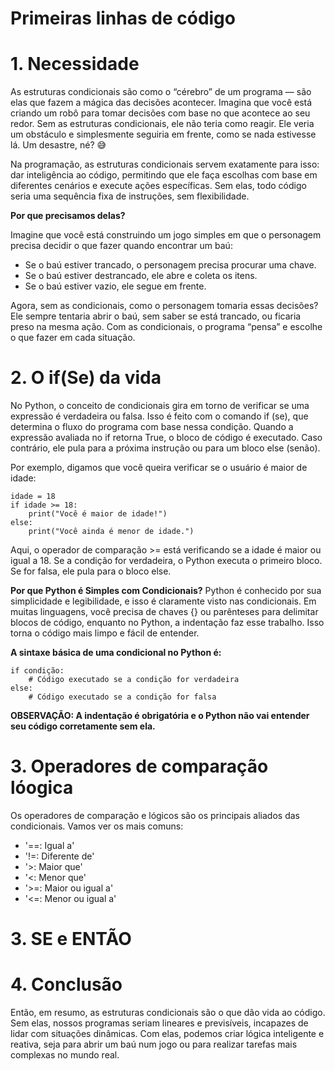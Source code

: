 # **Primeiras linhas de código**

# 1. Necessidade
As estruturas condicionais são como o “cérebro” de um programa — são elas que fazem a mágica das decisões acontecer. Imagina que você está criando um robô para tomar decisões com base no que acontece ao seu redor. Sem as estruturas condicionais, ele não teria como reagir. Ele veria um obstáculo e simplesmente seguiria em frente, como se nada estivesse lá. Um desastre, né? 😅

Na programação, as estruturas condicionais servem exatamente para isso: dar inteligência ao código, permitindo que ele faça escolhas com base em diferentes cenários e execute ações específicas. Sem elas, todo código seria uma sequência fixa de instruções, sem flexibilidade.

**Por que precisamos delas?**

Imagine que você está construindo um jogo simples em que o personagem precisa decidir o que fazer quando encontrar um baú:

* Se o baú estiver trancado, o personagem precisa procurar uma chave.
* Se o baú estiver destrancado, ele abre e coleta os itens.
* Se o baú estiver vazio, ele segue em frente.
  
Agora, sem as condicionais, como o personagem tomaria essas decisões? Ele sempre tentaria abrir o baú, sem saber se está trancado, ou ficaria preso na mesma ação. Com as condicionais, o programa “pensa” e escolhe o que fazer em cada situação.

# 2. O if(Se) da vida
No Python, o conceito de condicionais gira em torno de verificar se uma expressão é verdadeira ou falsa. Isso é feito com o comando if (se), que determina o fluxo do programa com base nessa condição. Quando a expressão avaliada no if retorna True, o bloco de código é executado. Caso contrário, ele pula para a próxima instrução ou para um bloco else (senão).

Por exemplo, digamos que você queira verificar se o usuário é maior de idade:

```
idade = 18
if idade >= 18:
    print("Você é maior de idade!")
else:
    print("Você ainda é menor de idade.")

```

Aqui, o operador de comparação >= está verificando se a idade é maior ou igual a 18. Se a condição for verdadeira, o Python executa o primeiro bloco. Se for falsa, ele pula para o bloco else.

**Por que Python é Simples com Condicionais?**
Python é conhecido por sua simplicidade e legibilidade, e isso é claramente visto nas condicionais. Em muitas linguagens, você precisa de chaves {} ou parênteses para delimitar blocos de código, enquanto no Python, a indentação faz esse trabalho. Isso torna o código mais limpo e fácil de entender.

**A sintaxe básica de uma condicional no Python é:**
```
if condição:
    # Código executado se a condição for verdadeira
else:
    # Código executado se a condição for falsa
```


**OBSERVAÇÃO: A indentação é obrigatória e o Python não vai entender seu código corretamente sem ela.**

# 3. Operadores de comparação lóogica
Os operadores de comparação e lógicos são os principais aliados das condicionais. Vamos ver os mais comuns:

* '==: Igual a'
* '!=: Diferente de'
* '>: Maior que'
* '<: Menor que'
* '>=: Maior ou igual a'
* '<=: Menor ou igual a'

# 3. SE e ENTÃO

# 4. Conclusão

Então, em resumo, as estruturas condicionais são o que dão vida ao código. Sem elas, nossos programas seriam lineares e previsíveis, incapazes de lidar com situações dinâmicas. Com elas, podemos criar lógica inteligente e reativa, seja para abrir um baú num jogo ou para realizar tarefas mais complexas no mundo real.